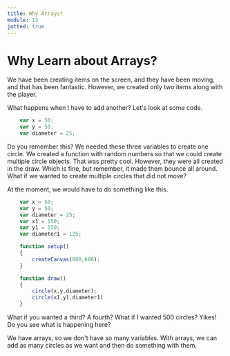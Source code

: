 ```yaml
---
title: Why Arrays?
module: 13
jotted: true
---
```


# Why Learn about Arrays?

We have been creating items on the screen, and they have been moving, and that has been fantastic. However, we created only two items along with the player.  

What happens when I have to add another? Let's look at some code.

```js
    var x = 50;
    var y = 50;
    var diameter = 25;
```

Do you remember this? We needed these three variables to create one circle.  We created a function with random numbers so that we could create multiple circle objects.  That was pretty cool.  However, they were all created in the draw.  Which is fine, but remember, it made them bounce all around.  What if we wanted to create multiple circles that did not move?

At the moment, we would have to do something like this.

```js
    var x = 50;
    var y = 50;
    var diameter = 25;
    var x1 = 150;
    var y1 = 150;
    var diameter1 = 125;

    function setup()
    {
        createCanvas(800,600);
    }

    function draw()
    {
        circle(x,y,diameter);
        circle(x1,y1,diameter1)
    }
```

What if you wanted a third? A fourth? What if I wanted 500 circles?  Yikes! Do you see what is happening here?

We have arrays, so we don't have so many variables.  With arrays, we can add as many circles as we want and then do something with them.  
